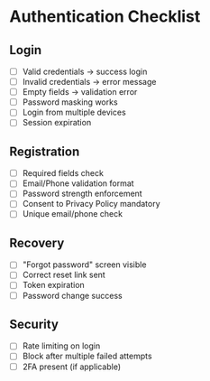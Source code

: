 # Authentication Checklist

## Login
- [ ] Valid credentials → success login
- [ ] Invalid credentials → error message
- [ ] Empty fields → validation error
- [ ] Password masking works
- [ ] Login from multiple devices
- [ ] Session expiration

## Registration
- [ ] Required fields check
- [ ] Email/Phone validation format
- [ ] Password strength enforcement
- [ ] Consent to Privacy Policy mandatory
- [ ] Unique email/phone check

## Recovery
- [ ] "Forgot password" screen visible
- [ ] Correct reset link sent
- [ ] Token expiration
- [ ] Password change success

## Security
- [ ] Rate limiting on login
- [ ] Block after multiple failed attempts
- [ ] 2FA present (if applicable)
